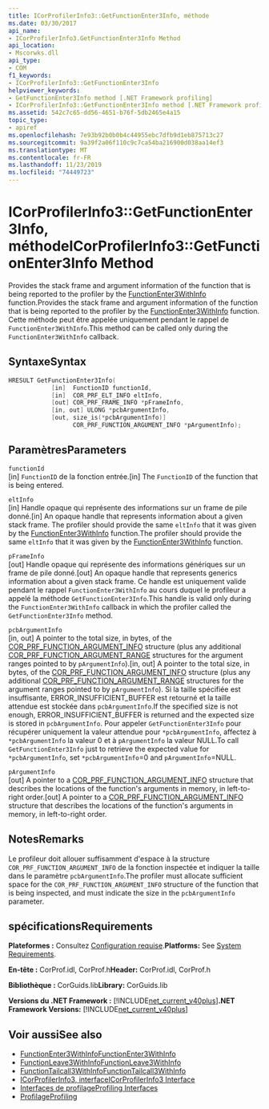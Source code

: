 ```yaml
---
title: ICorProfilerInfo3::GetFunctionEnter3Info, méthode
ms.date: 03/30/2017
api_name:
- ICorProfilerInfo3.GetFunctionEnter3Info Method
api_location:
- Mscorwks.dll
api_type:
- COM
f1_keywords:
- ICorProfilerInfo3::GetFunctionEnter3Info
helpviewer_keywords:
- GetFunctionEnter3Info method [.NET Framework profiling]
- ICorProfilerInfo3::GetFunctionEnter3Info method [.NET Framework profiling]
ms.assetid: 542c7c65-dd56-4651-b76f-5db2465e4a15
topic_type:
- apiref
ms.openlocfilehash: 7e93b92b0b0b4c44955ebc7dfb9d1eb875713c27
ms.sourcegitcommit: 9a39f2a06f110c9c7ca54ba216900d038aa14ef3
ms.translationtype: MT
ms.contentlocale: fr-FR
ms.lasthandoff: 11/23/2019
ms.locfileid: "74449723"
---
```

# <a name="icorprofilerinfo3getfunctionenter3info-method"></a><span data-ttu-id="7dcbc-102">ICorProfilerInfo3::GetFunctionEnter3Info, méthode</span><span class="sxs-lookup"><span data-stu-id="7dcbc-102">ICorProfilerInfo3::GetFunctionEnter3Info Method</span></span>
<span data-ttu-id="7dcbc-103">Provides the stack frame and argument information of the function that is being reported to the profiler by the [FunctionEnter3WithInfo](../../../../docs/framework/unmanaged-api/profiling/functionenter3withinfo-function.md) function.</span><span class="sxs-lookup"><span data-stu-id="7dcbc-103">Provides the stack frame and argument information of the function that is being reported to the profiler by the [FunctionEnter3WithInfo](../../../../docs/framework/unmanaged-api/profiling/functionenter3withinfo-function.md) function.</span></span> <span data-ttu-id="7dcbc-104">Cette méthode peut être appelée uniquement pendant le rappel de `FunctionEnter3WithInfo`.</span><span class="sxs-lookup"><span data-stu-id="7dcbc-104">This method can be called only during the `FunctionEnter3WithInfo` callback.</span></span>  
  
## <a name="syntax"></a><span data-ttu-id="7dcbc-105">Syntaxe</span><span class="sxs-lookup"><span data-stu-id="7dcbc-105">Syntax</span></span>  
  
```cpp  
HRESULT GetFunctionEnter3Info(  
            [in]  FunctionID functionId,   
            [in]  COR_PRF_ELT_INFO eltInfo,  
            [out] COR_PRF_FRAME_INFO *pFrameInfo,  
            [in, out] ULONG *pcbArgumentInfo,  
            [out, size_is(*pcbArgumentInfo)]  
                  COR_PRF_FUNCTION_ARGUMENT_INFO *pArgumentInfo);  
```  
  
## <a name="parameters"></a><span data-ttu-id="7dcbc-106">Paramètres</span><span class="sxs-lookup"><span data-stu-id="7dcbc-106">Parameters</span></span>  
 `functionId`  
 <span data-ttu-id="7dcbc-107">[in] `FunctionID` de la fonction entrée.</span><span class="sxs-lookup"><span data-stu-id="7dcbc-107">[in] The `FunctionID` of the function that is being entered.</span></span>  
  
 `eltInfo`  
 <span data-ttu-id="7dcbc-108">[in] Handle opaque qui représente des informations sur un frame de pile donné.</span><span class="sxs-lookup"><span data-stu-id="7dcbc-108">[in] An opaque handle that represents information about a given stack frame.</span></span> <span data-ttu-id="7dcbc-109">The profiler should provide the same `eltInfo` that it was given by the [FunctionEnter3WithInfo](../../../../docs/framework/unmanaged-api/profiling/functionenter3withinfo-function.md) function.</span><span class="sxs-lookup"><span data-stu-id="7dcbc-109">The profiler should provide the same `eltInfo` that it was given by the [FunctionEnter3WithInfo](../../../../docs/framework/unmanaged-api/profiling/functionenter3withinfo-function.md) function.</span></span>  
  
 `pFrameInfo`  
 <span data-ttu-id="7dcbc-110">[out] Handle opaque qui représente des informations génériques sur un frame de pile donné.</span><span class="sxs-lookup"><span data-stu-id="7dcbc-110">[out] An opaque handle that represents generics information about a given stack frame.</span></span> <span data-ttu-id="7dcbc-111">Ce handle est uniquement valide pendant le rappel `FunctionEnter3WithInfo` au cours duquel le profileur a appelé la méthode `GetFunctionEnter3Info`.</span><span class="sxs-lookup"><span data-stu-id="7dcbc-111">This handle is valid only during the `FunctionEnter3WithInfo` callback in which the profiler called the `GetFunctionEnter3Info` method.</span></span>  
  
 `pcbArgumentInfo`  
 <span data-ttu-id="7dcbc-112">[in, out] A pointer to the total size, in bytes, of the [COR_PRF_FUNCTION_ARGUMENT_INFO](../../../../docs/framework/unmanaged-api/profiling/cor-prf-function-argument-info-structure.md) structure (plus any additional [COR_PRF_FUNCTION_ARGUMENT_RANGE](../../../../docs/framework/unmanaged-api/profiling/cor-prf-function-argument-range-structure.md) structures for the argument ranges pointed to by `pArgumentInfo`).</span><span class="sxs-lookup"><span data-stu-id="7dcbc-112">[in, out] A pointer to the total size, in bytes, of the [COR_PRF_FUNCTION_ARGUMENT_INFO](../../../../docs/framework/unmanaged-api/profiling/cor-prf-function-argument-info-structure.md) structure (plus any additional [COR_PRF_FUNCTION_ARGUMENT_RANGE](../../../../docs/framework/unmanaged-api/profiling/cor-prf-function-argument-range-structure.md) structures for the argument ranges pointed to by `pArgumentInfo`).</span></span> <span data-ttu-id="7dcbc-113">Si la taille spécifiée est insuffisante, ERROR_INSUFFICIENT_BUFFER est retourné et la taille attendue est stockée dans `pcbArgumentInfo`.</span><span class="sxs-lookup"><span data-stu-id="7dcbc-113">If the specified size is not enough, ERROR_INSUFFICIENT_BUFFER is returned and the expected size is stored in `pcbArgumentInfo`.</span></span> <span data-ttu-id="7dcbc-114">Pour appeler `GetFunctionEnter3Info` pour récupérer uniquement la valeur attendue pour `*pcbArgumentInfo`, affectez à `*pcbArgumentInfo` la valeur 0 et à `pArgumentInfo` la valeur NULL.</span><span class="sxs-lookup"><span data-stu-id="7dcbc-114">To call `GetFunctionEnter3Info` just to retrieve the expected value for `*pcbArgumentInfo`, set `*pcbArgumentInfo`=0 and `pArgumentInfo`=NULL.</span></span>  
  
 `pArgumentInfo`  
 <span data-ttu-id="7dcbc-115">[out] A pointer to a [COR_PRF_FUNCTION_ARGUMENT_INFO](../../../../docs/framework/unmanaged-api/profiling/cor-prf-function-argument-info-structure.md) structure that describes the locations of the function's arguments in memory, in left-to-right order.</span><span class="sxs-lookup"><span data-stu-id="7dcbc-115">[out] A pointer to a [COR_PRF_FUNCTION_ARGUMENT_INFO](../../../../docs/framework/unmanaged-api/profiling/cor-prf-function-argument-info-structure.md) structure that describes the locations of the function's arguments in memory, in left-to-right order.</span></span>  
  
## <a name="remarks"></a><span data-ttu-id="7dcbc-116">Notes</span><span class="sxs-lookup"><span data-stu-id="7dcbc-116">Remarks</span></span>  
 <span data-ttu-id="7dcbc-117">Le profileur doit allouer suffisamment d'espace à la structure `COR_PRF_FUNCTION_ARGUMENT_INFO` de la fonction inspectée et indiquer la taille dans le paramètre `pcbArgumentInfo`.</span><span class="sxs-lookup"><span data-stu-id="7dcbc-117">The profiler must allocate sufficient space for the `COR_PRF_FUNCTION_ARGUMENT_INFO` structure of the function that is being inspected, and must indicate the size in the `pcbArgumentInfo` parameter.</span></span>  
  
## <a name="requirements"></a><span data-ttu-id="7dcbc-118">spécifications</span><span class="sxs-lookup"><span data-stu-id="7dcbc-118">Requirements</span></span>  
 <span data-ttu-id="7dcbc-119">**Plateformes :** Consultez [Configuration requise](../../../../docs/framework/get-started/system-requirements.md).</span><span class="sxs-lookup"><span data-stu-id="7dcbc-119">**Platforms:** See [System Requirements](../../../../docs/framework/get-started/system-requirements.md).</span></span>  
  
 <span data-ttu-id="7dcbc-120">**En-tête :** CorProf.idl, CorProf.h</span><span class="sxs-lookup"><span data-stu-id="7dcbc-120">**Header:** CorProf.idl, CorProf.h</span></span>  
  
 <span data-ttu-id="7dcbc-121">**Bibliothèque :** CorGuids.lib</span><span class="sxs-lookup"><span data-stu-id="7dcbc-121">**Library:** CorGuids.lib</span></span>  
  
 <span data-ttu-id="7dcbc-122">**Versions du .NET Framework :** [!INCLUDE[net_current_v40plus](../../../../includes/net-current-v40plus-md.md)]</span><span class="sxs-lookup"><span data-stu-id="7dcbc-122">**.NET Framework Versions:** [!INCLUDE[net_current_v40plus](../../../../includes/net-current-v40plus-md.md)]</span></span>  
  
## <a name="see-also"></a><span data-ttu-id="7dcbc-123">Voir aussi</span><span class="sxs-lookup"><span data-stu-id="7dcbc-123">See also</span></span>

- [<span data-ttu-id="7dcbc-124">FunctionEnter3WithInfo</span><span class="sxs-lookup"><span data-stu-id="7dcbc-124">FunctionEnter3WithInfo</span></span>](../../../../docs/framework/unmanaged-api/profiling/functionenter3withinfo-function.md)
- [<span data-ttu-id="7dcbc-125">FunctionLeave3WithInfo</span><span class="sxs-lookup"><span data-stu-id="7dcbc-125">FunctionLeave3WithInfo</span></span>](../../../../docs/framework/unmanaged-api/profiling/functionleave3withinfo-function.md)
- [<span data-ttu-id="7dcbc-126">FunctionTailcall3WithInfo</span><span class="sxs-lookup"><span data-stu-id="7dcbc-126">FunctionTailcall3WithInfo</span></span>](../../../../docs/framework/unmanaged-api/profiling/functiontailcall3withinfo-function.md)
- [<span data-ttu-id="7dcbc-127">ICorProfilerInfo3, interface</span><span class="sxs-lookup"><span data-stu-id="7dcbc-127">ICorProfilerInfo3 Interface</span></span>](../../../../docs/framework/unmanaged-api/profiling/icorprofilerinfo3-interface.md)
- [<span data-ttu-id="7dcbc-128">Interfaces de profilage</span><span class="sxs-lookup"><span data-stu-id="7dcbc-128">Profiling Interfaces</span></span>](../../../../docs/framework/unmanaged-api/profiling/profiling-interfaces.md)
- [<span data-ttu-id="7dcbc-129">Profilage</span><span class="sxs-lookup"><span data-stu-id="7dcbc-129">Profiling</span></span>](../../../../docs/framework/unmanaged-api/profiling/index.md)
